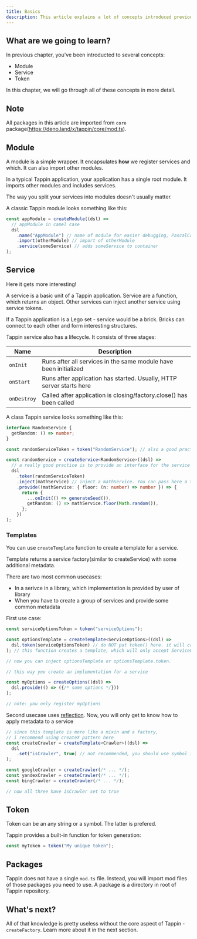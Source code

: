 ```yaml
---
title: Basics
description: This article explains a lot of concepts introduced previously.
---
```


## What are we going to learn?

In previous chapter, you've been introducted to several concepts:

- Module
- Service
- Token

In this chapter, we will go through all of these concepts in more detail.

## Note

All packages in this article are imported from `core`
package(https://deno.land/x/tappin/core/mod.ts).

## Module

A module is a simple wrapper. It encapsulates **how** we register services and
which. It can also import other modules.

In a typical Tappin application, your application has a single root module. It
imports other modules and includes services.

The way you split your services into modules doesn't usually matter.

A classic Tappin module looks something like this:

```ts
const appModule = createModule((dsl) =>
  // appModule in camel case
  dsl
    .name("AppModule") // name of module for easier debugging, PascalCase
    .import(otherModule) // import of otherModule
    .service(someService) // adds someService to container
);
```

## Service

Here it gets more interesting!

A service is a basic unit of a Tappin application. Service are a function, which
returns an object. Other services can inject another service using service
tokens.

If a Tappin application is a Lego set - service would be a brick. Bricks can
connect to each other and form interesting structures.

Tappin service also has a lifecycle. It consists of three stages:

| Name        | Description                                                          |
| ----------- | -------------------------------------------------------------------- |
| `onInit`    | Runs after all services in the same module have been initialized     |
| `onStart`   | Runs after application has started. Usually, HTTP server starts here |
| `onDestroy` | Called after application is closing/factory.close() has been called  |

A class Tappin service looks something like this:

```ts
interface RandomService {
  getRandom: () => number;
}

const randomServiceToken = token("RandomService"); // also a good practice is too export the token

const randomService = createService<RandomService>((dsl) =>
  // a really good practice is to provide an interface for the service
  dsl
    .token(randomServiceToken)
    .inject(mathService) // inject a mathService. You can pass here a token or a service itself
    .provide((mathService: { floor: (n: number) => number }) => {
      return {
        ...onInit(() => generateSeed()),
        getRandom: () => mathService.floor(Math.random()),
      };
    })
);
```

### Templates

You can use `createTemplate` function to create a template for a service.

Template returns a service factory(similar to createService) with some
additional metadata.

There are two most common usecases:

- In a serivce in a library, which implementation is provided by user of library
- When you have to create a group of services and provide some common metadata

First use case:

```ts
const serviceOptionsToken = token("serviceOptions");

const optionsTemplate = createTemplate<ServiceOptions>((dsl) =>
  dsl.token(serviceOptionsToken) // do NOT put token() here. it will create a new, unique symbol every time this function is called
); // this function creates a template, which will only accept ServiceOptions implementations

// now you can inject optionsTemplate or optionsTemplate.token.

// this way you create an implementation for a service

const myOptions = createOptions((dsl) =>
  dsl.provide(() => ({/* some options */}))
);

// note: you only register myOptions
```

Second usecase uses [reflection](/docs/modules/reflect). Now, you will only get
to know how to apply metadata to a service

```ts
// since this template is more like a mixin and a factory,
// i recommend using createX pattern here
const createCrawler = createTemplate<Crawler>((dsl) =>
  dsl
    .set("isCrawler", true) // not recommended, you should use symbol instead
);

const googleCrawler = createCrawler(/* ... */);
const yandexCrawler = createCrawler(/* ... */);
const bingCrawler = createCrawler(/* ... */);

// now all three have isCrawler set to true
```

## Token

Token can be an any string or a symbol. The latter is prefered.

Tappin provides a built-in function for token generation:

```ts
const myToken = token("My unique token");
```

## Packages

Tappin does not have a single `mod.ts` file. Instead, you will import mod files
of those packages you need to use. A package is a directory in root of Tappin
repository.

## What's next?

All of that knowledge is pretty useless without the core aspect of Tappin -
`createFactory`. Learn more about it in the next section.
